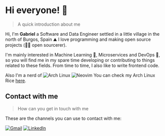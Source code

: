 # Hi everyone! 👋

> A quick introduction about me

Hi, I'm __Gabriel__ a Software and Data Engineer settled in a little village in the north of Burgos, Spain ⛰️ I love programming and making open source projects (🧙‍♂️ open sourcerer).

I'm mainly interested in Machine Learning 🧠, Microservices and DevOps 👷, so you will find me in my spare time developing or contributing to things related to these fields. From time to time, I also like to write frontend code.

Also I'm a nerd of
![Arch Linux](https://img.shields.io/badge/Arch_Linux-1793D1?style=for-the-badge&logo=arch-linux&logoColor=white)
![Neovim](https://img.shields.io/badge/Neovim-111111?style=for-the-badge&logo=neovim&logoColor=green)
You can check my Arch Linux Rice [here](https://github.com/gabrielmbmb/dotfiles).

## Contact with me

> How can you get in touch with me

These are the channels you can use to contact with me:

[![Gmail](https://img.shields.io/badge/Gmail-D14836?style=for-the-badge&logo=gmail&logoColor=white)](mailto:gmartinbdev@gmail.com)
[![LinkedIn](https://img.shields.io/badge/LinkedIn-0077B5?style=for-the-badge&logo=linkedin&logoColor=white)](https://www.linkedin.com/in/gabrielmbmb)
